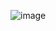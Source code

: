 ![image](https://github.com/irichardo/blogpost/assets/56202253/8fa65ba4-2989-40a4-8509-e3f32467b9b4)
